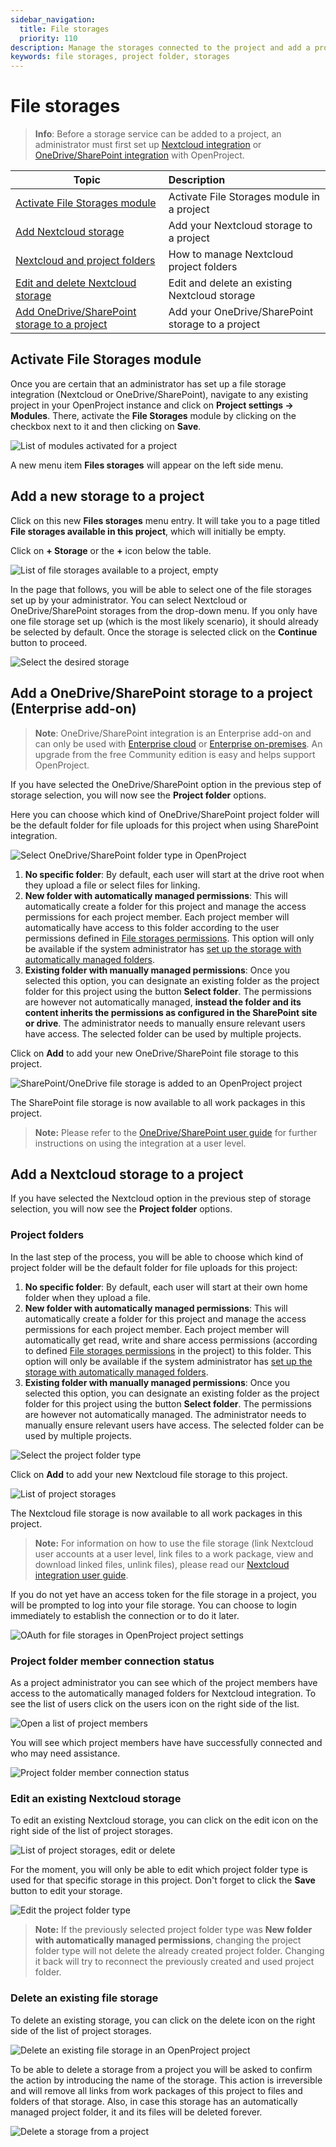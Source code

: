 ```yaml
---
sidebar_navigation:
  title: File storages
  priority: 110
description: Manage the storages connected to the project and add a project folder.
keywords: file storages, project folder, storages
---
```

# File storages

> **Info**: Before a storage service can be added to a project, an administrator must first set up [Nextcloud integration](../../../../system-admin-guide/integrations/nextcloud/) or [OneDrive/SharePoint integration](../../../../system-admin-guide/integrations/one-drive/) with OpenProject.

| Topic                                                                                                            | Description                                       |
|------------------------------------------------------------------------------------------------------------------|:--------------------------------------------------|
| [Activate File Storages module](#activate-file-storages-module)                                                  | Activate File Storages module in a project        |
| [Add Nextcloud storage](#add-a-nextcloud-storage-to-a-project)                                                   | Add your Nextcloud storage to a project           |
| [Nextcloud and project folders](#project-folders)                                                                | How to manage Nextcloud project folders           |
| [Edit and delete Nextcloud storage](#edit-an-existing-nextcloud-storage)                                         | Edit and delete an existing Nextcloud storage     |
| [Add OneDrive/SharePoint storage to a project](#add-a-onedrivesharepoint-storage-to-a-project-enterprise-add-on) | Add your OneDrive/SharePoint storage to a project |

## Activate File Storages module

Once you are certain that an administrator has set up a file storage integration (Nextcloud or OneDrive/SharePoint), navigate to any existing project in your OpenProject instance and click on **Project settings -> Modules**. There, activate the **File Storages** module by clicking on the checkbox next to it and then clicking on **Save**.

![List of modules activated for a project](project-modules.png)

A new menu item **Files storages** will appear on the left side menu.

## Add a new storage to a project

Click on this new **Files storages** menu entry. It will take you to a page titled **File storages available in this project**, which will initially be empty.

Click on **+ Storage** or the **+** icon below the table.

![List of file storages available to a project, empty](file-storages-available-in-project.png)

In the page that follows, you will be able to select one of the file storages set up by your administrator. You can select Nextcloud or OneDrive/SharePoint storages from the drop-down menu. If you only have one file storage set up (which is the most likely scenario), it should already be selected by default. Once the storage is selected click on the **Continue** button to proceed.

![Select the desired storage](storage-add-new.png)

## Add a OneDrive/SharePoint storage to a project (Enterprise add-on)

> **Note**: OneDrive/SharePoint integration is an Enterprise add-on and can only be used with [Enterprise cloud](../../../../enterprise-guide/enterprise-cloud-guide/) or [Enterprise on-premises](../../../../enterprise-guide/enterprise-on-premises-guide/). An upgrade from the free Community edition is easy and helps support OpenProject.

If you have selected the OneDrive/SharePoint option in the previous step of storage selection, you will now see the **Project folder** options.

Here you can choose which kind of OneDrive/SharePoint project folder will be the default folder for file uploads for this project when using SharePoint integration.

![Select OneDrive/SharePoint folder type in OpenProject](onedrive-storage-add-folders-new.png)

1. **No specific folder**: By default, each user will start at the drive root when they upload a file or select files for linking.
2. **New folder with automatically managed permissions**: This will automatically create a folder for this project and manage the access permissions for each project member. Each project member will automatically have access to this folder according to the user permissions defined in [File storages permissions](../../../../system-admin-guide/users-permissions/roles-permissions/#permissions). This option will only be available if the system administrator has [set up the storage with automatically managed folders](../../../../system-admin-guide/integrations/one-drive/).
3. **Existing folder with manually managed permissions**: Once you selected this option, you can designate an existing folder as the project folder for this project using the button **Select folder**. The permissions are however not automatically managed, **instead the folder and its content inherits the permissions as configured in the SharePoint site or drive**. The administrator needs to manually ensure relevant users have access. The selected folder can be used by multiple projects. 


Click on **Add** to add your new OneDrive/SharePoint file storage to this project.

![SharePoint/OneDrive file storage is added to an OpenProject project](sharepoint-storage-set.png)

The SharePoint file storage is now available to all work packages in this project. 

> **Note:** Please refer to the [OneDrive/SharePoint user guide](../../../file-management/one-drive-integration) for further instructions on using the integration at a user level.



## Add a Nextcloud storage to a project

If you have selected the Nextcloud option in the previous step of storage selection, you will now see the **Project folder** options.

### Project folders

In the last step of the process, you will be able to choose which kind of project folder will be the default folder for file uploads for this project:

1. **No specific folder**: By default, each user will start at their own home folder when they upload a file.
2. **New folder with automatically managed permissions**: This will automatically create a folder for this project and manage the access permissions for each project member. Each project member will automatically get read, write and share access permissions (according to defined [File storages permissions](../../../../system-admin-guide/users-permissions/roles-permissions/#permissions) in the project) to this folder. This option will only be available if the system administrator has [set up the storage with automatically managed folders](../../../../system-admin-guide/integrations/nextcloud/).
3. **Existing folder with manually managed permissions**: Once you selected this option, you can designate an existing folder as the project folder for this project using the button **Select folder**. The permissions are however not automatically managed. The administrator needs to manually ensure relevant users have access. The selected folder can be used by multiple projects.

![Select the project folder type](storage-add-project-folder.png)

Click on **Add** to add your new Nextcloud file storage to this project.

![List of project storages](storage-list.png)

The Nextcloud file storage is now available to all work packages in this project. 

> **Note:** For information on how to use the file storage (link Nextcloud user accounts at a user level, link files to a work package, view and download linked files, unlink files), please read our [Nextcloud integration user guide](../../../file-management/nextcloud-integration/). 

If you do not yet have an access token for the file storage in a project, you will be prompted to log into your file storage. You can choose to login immediately to establish the connection or to do it later.

![OAuth for file storages in OpenProject project settings](file-storages-oauth-nudge-nextcloud.png)


### Project folder member connection status

As a project administrator you can see which of the project members have access to the automatically managed folders for Nextcloud integration. To see the list of users click on the users icon on the right side of the list.

![Open a list of project members](storage-list-members.png)

You will see which project members have have successfully connected and who may need assistance.

![Project folder member connection status](storage-list-member-status.png)

### Edit an existing Nextcloud storage

To edit an existing Nextcloud storage, you can click on the edit icon on the right side of the list of project storages.

![List of project storages, edit or delete](storage-list-edit-delete.png)

For the moment, you will only be able to edit which project folder type is used for that specific storage in this project. Don't forget to click the **Save** button to edit your storage.

![Edit the project folder type](storage-edit.png)

> **Note:** If the previously selected project folder type was **New folder with automatically managed permissions**, changing the project folder type will not delete the already created project folder. Changing it back will try to reconnect the previously created and used project folder.

### Delete an existing file storage

To delete an existing storage, you can click on the delete icon on the right side of the list of project storages.

![Delete an existing file storage in an OpenProject project](storage_delete_icon.png)

To be able to delete a storage from a project you will be asked to confirm the action by introducing the name of the storage. This action is irreversible and will remove all links from work packages of this project to files and folders of that storage. Also, in case this storage has an automatically managed project folder, it and its files will be deleted forever.

![Delete a storage from a project](storage-delete.png)
